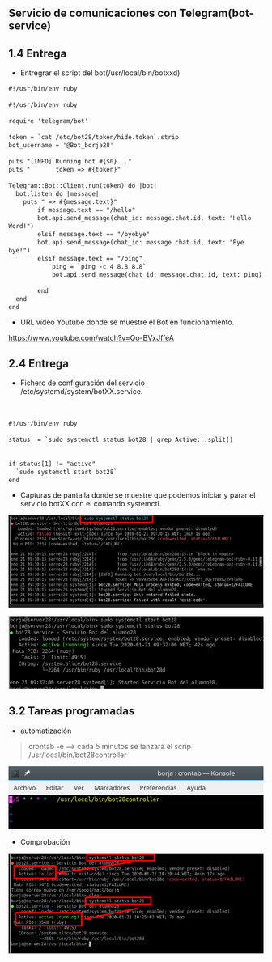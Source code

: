 ## Servicio de comunicaciones con Telegram(bot-service)

## 1.4 Entrega
- Entregrar el script del bot(/usr/local/bin/botxxd)

~~~
#!/usr/bin/env ruby

#!/usr/bin/env ruby

require 'telegram/bot'

token = `cat /etc/bot28/token/hide.token`.strip
bot_username = '@Bot_borja28'

puts "[INFO] Running bot #{$0}..."
puts "       token => #{token}"

Telegram::Bot::Client.run(token) do |bot|
  bot.listen do |message|
    puts " => #{message.text}"
		if message.text == "/hello"
	  	bot.api.send_message(chat_id: message.chat.id, text: "Hello Word!")
		elsif message.text == "/byebye"
	  	bot.api.send_message(chat_id: message.chat.id, text: "Bye bye!")
		elsif message.text == "/ping"
			ping = `ping -c 4 8.8.8.8`
			bot.api.send_message(chat_id: message.chat.id, text: ping)

		end
  end
end
 ~~~

 - URL vídeo Youtube donde se muestre el Bot en funcionamiento.

https://www.youtube.com/watch?v=Qo-BVxJffeA

## 2.4 Entrega

- Fichero de configuración del servicio /etc/systemd/system/botXX.service.

~~~


#!/usr/bin/env ruby

status  = `sudo systemctl status bot28 | grep Active:`.split()


if status[1] != "active"
  `sudo systemctl start bot28`
end
~~~

- Capturas de pantalla donde se muestre que podemos iniciar y parar el servicio botXX con el comando systemctl.

![](img/1.png)

![](img/2.png)

## 3.2 Tareas programadas

- automatización
> crontab -e --> cada 5 minutos se lanzará el scrip  /usr/local/bin/bot28controller

![](img/4.png)

- Comprobación

![](img/3.png)
